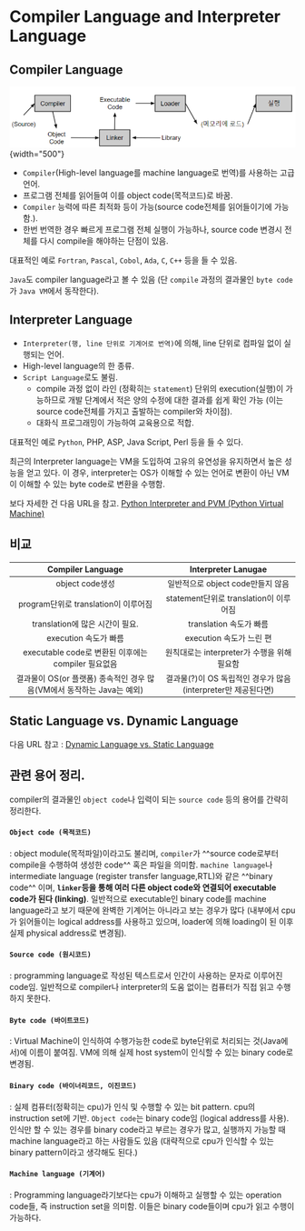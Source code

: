# Compiler Language and Interpreter Language

## Compiler Language

![](./img/compiler_language.png){width="500"}

* `Compiler`(High-level language를 machine language로 번역)를 사용하는 고급 언어.
* 프로그램 전체를 읽어들여 이를 object code(목적코드)로 바꿈.
* `Compiler` 능력에 따른 최적화 등이 가능(source code전체를 읽어들이기에 가능함.).
* 한번 번역한 경우 빠르게 프로그램 전체 실행이 가능하나, source code 변경시 전체를 다시 compile을 해야하는 단점이 있음.

대표적인 예로 `Fortran`, `Pascal`, `Cobol`, `Ada`, `C`, `C++` 등을 들 수 있음.

`Java`도 compiler language라고 볼 수 있음 (단 `compile` 과정의 결과물인 `byte code`가 `Java VM`에서 동작한다).

## Interpreter Language

* `Interpreter(행, line 단위로 기계어로 번역)`에 의해, line 단위로 컴파일 없이 실행되는 언어.
* High-level language의 한 종류.
* `Script Language`로도 불림.
    * compile 과정 없이 라인 (정확히는 `statement`) 단위의 execution(실행)이 가능하므로 개발 단계에서 적은 양의 수정에 대한 결과를 쉽게 확인 가능 (이는 source code전체를 가지고 출발하는 compiler와 차이점).
    * 대화식 프로그래밍이 가능하여 교육용으로 적합.

대표적인 예로 `Python`, PHP, ASP, Java Script, Perl 등을 들 수 있다.

최근의 Interpreter language는 VM을 도입하여 고유의 유연성을 유지하면서 높은 성능을 얻고 있다. 이 경우, interpreter는 OS가 이해할 수 있는 언어로 변환이 아닌 VM이 이해할 수 있는 byte code로 변환을 수행함. 


보다 자세한 건 다음 URL을 참고. [Python Interpreter and PVM (Python Virtual Machine)](
https://dsaint31.tistory.com/entry/Python-Interpreter-and-PVM-Python-Virtual-Machine)

## 비교

| Compiler Language | Interpreter Lanugae |
| :---: | :---: |
|object code생성 | 일반적으로 object code만들지 않음 |
| program단위로 translation이 이루어짐 | statement단위로 translation이 이루어짐 |
| translation에 많은 시간이 필요. | translation 속도가 빠름 |
| execution 속도가 빠름 | execution 속도가 느린 편 |
| executable code로 변환된 이후에는 compiler 필요없음 | 원칙대로는 interpreter가 수행을 위해 필요함|
| 결과물이 OS(or 플랫폼) 종속적인 경우 많음(VM에서 동작하는 Java는 예외)| 결과물(?)이 OS 독립적인 경우가 많음(interpreter만 제공된다면)|

## Static Language vs. Dynamic Language

다음 URL 참고 : [Dynamic Language vs. Static Language](https://dsaint31.tistory.com/entry/Python-Dynamic-Language-vs-Static-Language)

## 관련 용어 정리.

compiler의 결과물인 `object code`나 입력이 되는 `source code` 등의 용어를 간략히 정리한다.

#### `Object code (목적코드)`
: object module(목적파일)이라고도 불리며, `compiler`가 ^^source code로부터 compile을 수행하여 생성한 code^^ 혹은 파일을 의미함. `machine language`나 intermediate language (register transfer language,RTL)와 같은 ^^binary code^^ 이며, **`linker`등을 통해 여러 다른 object code와 연결되어 executable code가 된다 (linking)**. 일반적으로 executable인 binary code를 machine language라고 보기 때문에 완벽한 기계어는 아니라고 보는 경우가 많다 (내부에서 cpu가 읽어들이는 logical address를 사용하고 있으며, loader에 의해 loading이 된 이후 실제 physical address로 변경됨).

#### `Source code (원시코드)`
: programming language로 작성된 텍스트로서 인간이 사용하는 문자로 이루어진 code임. 일반적으로 compiler나 interpreter의 도움 없이는 컴퓨터가 직접 읽고 수행하지 못한다.

#### `Byte code (바이트코드)`
: Virtual Machine이 인식하여 수행가능한 code로 byte단위로 처리되는 것(Java에서)에 이름이 붙여짐. VM에 의해 실제 host system이 인식할 수 있는 binary code로 변경됨.

#### `Binary code (바이너리코드, 이진코드)`
: 실제 컴퓨터(정확히는 cpu)가 인식 및 수행할 수 있는 bit pattern. cpu의 instruction set에 기반. `Object code`는 binary code임 (logical address를 사용). 인식만 할 수 있는 경우를 binary code라고 부르는 경우가 많고, 실행까지 가능할 때 machine language라고 하는 사람들도 있음 (대략적으로 cpu가 인식할 수 있는 binary pattern이라고 생각해도 된다.)

#### `Machine language (기계어)`
: Programming language라기보다는 cpu가 이해하고 실행할 수 있는 operation code들, 즉 instruction set을 의미함. 이들은 binary code들이며 cpu가 읽고 수행이 가능하다.


